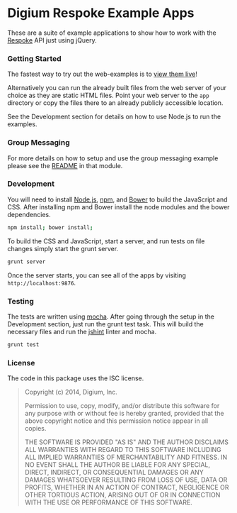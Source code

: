 # Digium Respoke Example Apps

These are a suite of example applications to show how to work with the
[Respoke](https://docs.respoke.io/) API just using jQuery.


### Getting Started

The fastest way to try out the web-examples is to [view them live](https://respoke.github.com/web-examples)!

Alternatively you can run the already built files from the web server of your
choice as they are static HTML files. Point your web server to the `app`
directory or copy the files there to an already publicly accessible location.

See the Development section for details on how to use Node.js to run the
examples.

### Group Messaging

For more details on how to setup and use the group messaging example please see
the [README](app/modules/group-messaging/README.md) in that module.

### Development

You will need to install [Node.js](http://nodejs.org),
[npm](https://www.npmjs.org), and [Bower](http://bower.io) to build the
JavaScript and CSS. After installing npm and Bower install the node modules and
the bower dependencies.

```bash
npm install; bower install;
```

To build the CSS and JavaScript, start a server, and run tests on file changes
simply start the grunt server.

```bash
grunt server
```

Once the server starts, you can see all of the apps by visiting
`http://localhost:9876`.

### Testing

The tests are written using [mocha](http://mochajs.org). After going through the
setup in the Development section, just run the grunt test task. This will build
the necessary files and run the [jshint](http://jshint.com/docs/) linter and mocha.

```bash
grunt test
```

### License

The code in this package uses the ISC license.

> Copyright (c) 2014, Digium, Inc.
>
> Permission to use, copy, modify, and/or distribute this software for any
> purpose with or without fee is hereby granted, provided that the above
> copyright notice and this permission notice appear in all copies.
>
> THE SOFTWARE IS PROVIDED "AS IS" AND THE AUTHOR DISCLAIMS ALL WARRANTIES WITH
> REGARD TO THIS SOFTWARE INCLUDING ALL IMPLIED WARRANTIES OF MERCHANTABILITY
> AND FITNESS. IN NO EVENT SHALL THE AUTHOR BE LIABLE FOR ANY SPECIAL, DIRECT,
> INDIRECT, OR CONSEQUENTIAL DAMAGES OR ANY DAMAGES WHATSOEVER RESULTING FROM
> LOSS OF USE, DATA OR PROFITS, WHETHER IN AN ACTION OF CONTRACT, NEGLIGENCE OR
> OTHER TORTIOUS ACTION, ARISING OUT OF OR IN CONNECTION WITH THE USE OR
> PERFORMANCE OF THIS SOFTWARE.
